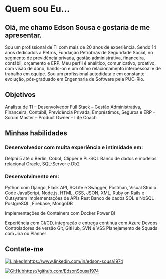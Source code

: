 # Quem sou Eu... 

## Olá, me chamo Edson Sousa e gostaria de me apresentar.

Sou um profissional de TI com mais de 20 anos de experiência. Sendo 14 anos dedicados a Petros, Fundação Petrobrás de Seguridade Social, no segmento de previdência privada, gestão administrativa, financeira, contábil, orçamento e ERP. Meu perfil é analítico, comunicativo, proativo, com visão de dono, hands-on e um ótimo relacionamento interpessoal e de trabalho em equipe. Sou um profissional autodidata e em constante evolução, pós-graduado em Engenharia de Software pela PUC-Rio. 

## Objetivos
Analista de TI – Desenvolvedor Full Stack – Gestão Administrativa, Financeira, Contábil, Previdência Privada, Empréstimos, Seguros e ERP – Scrum Master – Product Owner – Life Coach

## Minhas habilidades
### Desenvolvedor com muita experiência e intimidade em: 

Delphi 5 até o Berlin, Cobol, Clipper e PL-SQL
Banco de dados e modelos relacional Oracle, SQL-Server e Db2

### Desenvolvimento em:	
Python com Django, Flask API, SQLite e Swagger, Postman, Visual Studio Code
JavaScript, Node.js, HTML, CSS, JSON, XML, Ruby on Rails e Outsystem
Implementações de APIs Rest
Banco de dados SQL e NoSQL PostgreSQL, Firebase, MongoDB

Implementações de Containers com Docker
Power BI

Experiência com CI/CD, integração e entrega contínua com Azure Devops
Controladores de versão Git, GitHub, SVN e VSS
Planejamento de Squads com Jira ou Planner



## Contate-me

[![LinkedIn](https://img.shields.io/badge/LinkedIn-0077B5?style=for-the-badge&logo=linkedin&logoColor=white)](https://www.linkedin.com/in/edson-sousa1974)https://www.linkedin.com/in/edson-sousa1974 

[![GitHub](https://img.shields.io/badge/GitHub-100000?style=for-the-badge&logo=github&logoColor=white)](https://github.com/EdsonSousa1974)https://github.com/EdsonSousa1974

